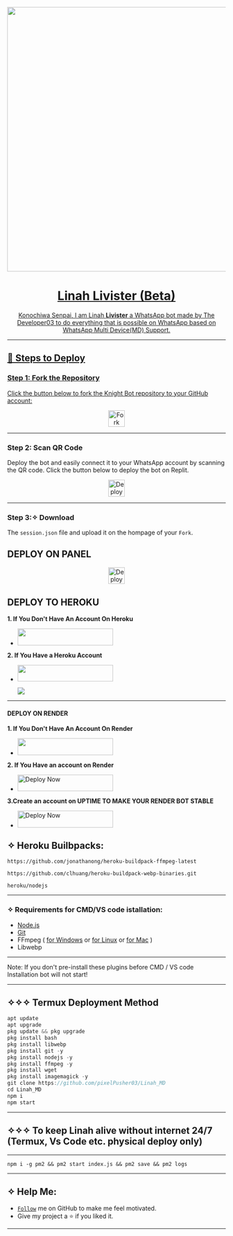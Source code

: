 <p align="center">
   <a href="https://github.com/pixelPusher03">
    <img src="https://ibb.co/g3GHW9C" width="610">
     
</p>
<h1 align="center"> Linah Livister (Beta)
</h1>
<p align="center"> 
  Konochiwa Senpai, I am Linah <b>Livister</b> a WhatsApp bot made by The Developer03 to do everything that is possible on WhatsApp based on WhatsApp Multi Device(MD) Support.

---

## 🚀 Steps to Deploy

### Step 1: Fork the Repository

Click the button below to fork the Knight Bot repository to your GitHub account:

<div align="center">
  <a href="https://github.com/pixelPusher03/Linah_Md/fork">
    <img src="https://img.shields.io/badge/Fork-Repository-blue?style=for-the-badge width="220" height="38.45" alt="Fork the repository"/>
  </a>
</div>

---

### Step 2: Scan QR Code

Deploy the bot and easily connect it to your WhatsApp account by scanning the QR code. Click the button below to deploy the bot on Replit.

<div align="center">
  <a href="https://replit.com/github/mruniquehacker/">
    <img src="https://img.shields.io/badge/Scan%20QR%20Code-Replit-success?style=for-the-badge width="220" height="38.45" alt="Deploy on Replit"/>
  </a>
</div>

---

### Step 3:✧ Download 
The `session.json` file and upload it on the hompage of your `Fork`.

## DEPLOY ON PANEL

<div align="center">
  <a href="https://bot-hosting.net/?aff=1068419752923508776">
    <img src="https://img.shields.io/badge/Deploy on Panel-28a745?style=for-the-badge width="220" height="38.45" alt="Deploy on Panel"/>
  </a>
</div>

## DEPLOY TO HEROKU 
**1. If You Don't Have An Account On Heroku**

- <a align="center"><a href="https://signup.heroku.com">
 <img src="https://img.shields.io/badge/Create%20Account%20Now-blue?style=for-the-badge&logo=heroku" width="220" height="38.45"/></a></p>

**2. If You Have a Heroku Account**
  - <a align="center"><a href="https://france-king.vercel.app"> <img src="https://img.shields.io/badge/DEPLOY%20NOW-blue?style=for-the-badge&logo=heroku" width="220" height="38.45"/></a></p>
<a><img src='https://i.imgur.com/LyHic3i.gif'/></a>
___

#### DEPLOY ON RENDER 
**1. If You Don't Have An Account On Render**
- <a href="https://dashboard.render.com/register"><img src="https://img.shields.io/badge/CREATE AN ACCOUNT NOW-h?color=red&style=for-the-badge&logo=msi" width="220" height="38.45"/></a></p>

**2. If You Have an account on Render**
- <a href="https://render.com"><img title="Deploy Now" src="https://img.shields.io/badge/DEPLOY NOW-h?color=red&style=for-the-badge&logo=msi" width="220" height="38.45"/></a></p>

**3.Create an account on UPTIME TO MAKE YOUR RENDER BOT STABLE**
- <a href="https://uptimerobot.com"><img title="Deploy Now" src="https://img.shields.io/badge/CREATE NOW-h?color=red&style=for-the-badge&logo=msi" width="220" height="38.45"/></a></p>

## ✧ Heroku Builbpacks:

```
https://github.com/jonathanong/heroku-buildpack-ffmpeg-latest
``` 
```
https://github.com/clhuang/heroku-buildpack-webp-binaries.git
```
```
heroku/nodejs
```
___
### ✧ Requirements for CMD/VS code istallation:
- [Node.js](https://nodejs.org/en/download/)
- [Git](https://github.com/git-guides/install-git)
- FFmpeg ( [for Windows](https://www.geeksforgeeks.org/how-to-install-ffmpeg-on-windows/) or [for Linux](https://www.tecmint.com/install-ffmpeg-in-linux/) or [for Mac](https://ffmpeg.org/download.html) )
- Libwebp
___
Note: If you don't pre-install these plugins before CMD / VS code Installation bot will not start!
</br> 
___
## ✧✧✧ Termux Deployment Method
```js
apt update
apt upgrade
pkg update && pkg upgrade
pkg install bash
pkg install libwebp
pkg install git -y
pkg install nodejs -y 
pkg install ffmpeg -y 
pkg install wget
pkg install imagemagick -y
git clone https://github.com/pixelPusher03/Linah_MD
cd Linah_MD
npm i
npm start
```
___
## ✧✧✧ To keep Linah alive without internet 24/7 (Termux, Vs Code etc. physical deploy only)
___
```
npm i -g pm2 && pm2 start index.js && pm2 save && pm2 logs
```
___
## ✧ Help Me:
- [`Follow`](https://github.com/pixelPusher03/#follow) me on GitHub to make me feel motivated.
- Give my project a ⭐ if you liked it.
___